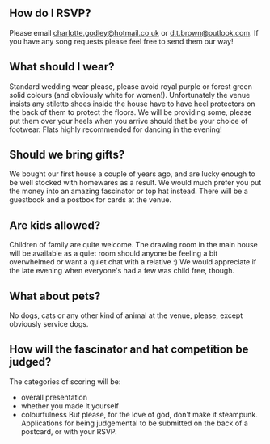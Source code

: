 ## How do I RSVP?
Please email charlotte.godley@hotmail.co.uk or d.t.brown@outlook.com. If you have any song requests please feel free to send them our way!

## What should I wear?
Standard wedding wear please, please avoid royal purple or forest green solid colours (and obviously white for women!). Unfortunately the venue insists any stiletto shoes inside the house have to have heel protectors on the back of them to protect the floors. We will be providing some, please put them over your heels when you arrive should that be your choice of footwear. Flats highly recommended for dancing in the evening!

## Should we bring gifts?
We bought our first house a couple of years ago, and are lucky enough to be well stocked with homewares as a result. We would much prefer you put the money into an amazing fascinator or top hat instead. There will be a guestbook and a postbox for cards at the venue.

## Are kids allowed?
Children of family are quite welcome. The drawing room in the main house will be available as a quiet room should anyone be feeling a bit overwhelmed or want a quiet chat with a relative :) We would appreciate if the late evening when everyone's had a few was child free, though.

## What about pets?
No dogs, cats or any other kind of animal at the venue, please, except obviously service dogs.

## How will the fascinator and hat competition be judged?
The categories of scoring will be:
- overall presentation
- whether you made it yourself
- colourfulness
But please, for the love of god, don't make it steampunk. Applications for being judgemental to be submitted on the back of a postcard, or with your RSVP. 
